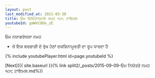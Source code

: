 ```yaml
---
layout: post
last_modified_at: 2021-03-30
title: ਓਮ ਵਿਜਿਤਾਤਮਾਣੇ ਨਮਹ ੧੦੮ ਟਾਇਮਸ
youtubeId: gmWVCODo_zE
---
```

 
 
 ਓਮ ਨਯਾਗਰੋਧਯਾ ਨਮਹ  
 
 -  ਜੋ ਇਕ ਬਰਗਾੜੀ ਦੇ ਰੁੱਖ ਹੇਠਾਂ ਦਕਸ਼ਿਨਾਮੂਰਤੀ ਦਾ ਰੂਪ ਧਾਰਦਾ ਹੈ 
 
  
 
  
 
 
 
 
 
 


{% include youtubePlayer.html id=page.youtubeId %}
 
[Next]({{ site.baseurl }}{% link  split2/_posts/2015-09-09-ਓਮ ਨਿਯੰਤਰੇ ਨਮਹ ੧੦੮ ਟਾਇਮਸ.md%})
 
